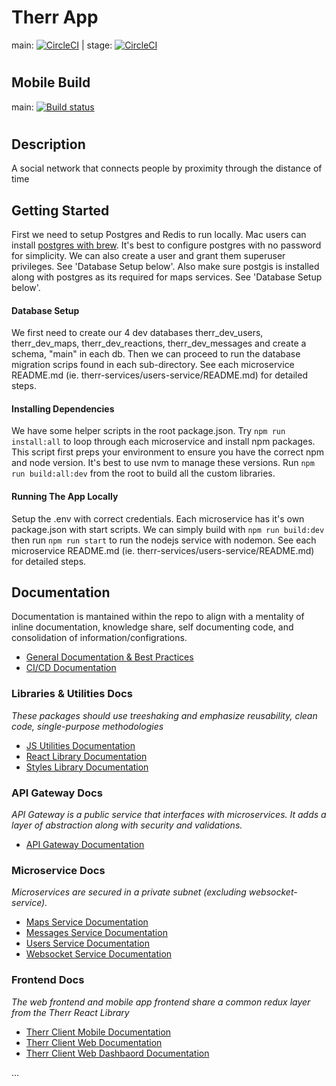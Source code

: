 # Therr App
<!-- main: [![Build Status](https://travis-ci.org/rili-live/therr-app.svg?branch=main)](https://travis-ci.org/rili-live/therr-app) | stage: [![Build Status](https://travis-ci.org/rili-live/therr-app.svg?branch=stage)](https://travis-ci.org/rili-live/therr-app) -->
main: [![CircleCI](https://circleci.com/gh/rili-live/therr-app/tree/main.svg?style=svg)](https://circleci.com/gh/rili-live/therr-app/tree/main) | stage: [![CircleCI](https://circleci.com/gh/rili-live/therr-app/tree/stage.svg?style=svg)](https://circleci.com/gh/rili-live/therr-app/tree/stage)
#
## Mobile Build
main: [![Build status](https://build.appcenter.ms/v0.1/apps/0f4a527c-5807-47dc-bea5-ff66fbdab26c/branches/main/badge)](https://appcenter.ms)
#

## Description
A social network that connects people by proximity through the distance of time

## Getting Started
First we need to setup Postgres and Redis to run locally. Mac users can install [postgres with brew](https://formulae.brew.sh/formula/postgresql@14). It's best to configure postgres with no password for simplicity. We can also create a user and grant them superuser privileges. See 'Database Setup below'. Also make sure postgis is installed along with postgres as its required for maps services. See 'Database Setup below'.

#### Database Setup
We first need to create our 4 dev databases therr_dev_users, therr_dev_maps, therr_dev_reactions, therr_dev_messages and create a schema, "main" in each db. Then we can proceed to run the database migration scrips found in each sub-directory. See each microservice README.md (ie. therr-services/users-service/README.md) for detailed steps.

#### Installing Dependencies
We have some helper scripts in the root package.json. Try `npm run install:all` to loop through each microservice and install npm packages. This script first preps your environment to ensure you have the correct npm and node version. It's best to use nvm to manage these versions. Run `npm run build:all:dev` from the root to build all the custom libraries.

#### Running The App Locally
Setup the .env with correct credentials. Each microservice has it's own package.json with start scripts. We can simply build with `npm run build:dev` then run `npm run start` to run the nodejs service with nodemon. See each microservice README.md (ie. therr-services/users-service/README.md) for detailed steps.

## Documentation
Documentation is mantained within the repo to align with a mentality of inline documentation,
knowledge share, self documenting code, and consolidation of information/configrations.
* [General Documentation & Best Practices](./_docs/#readme)
* [CI/CD Documentation](./_docs/#readme)

### Libraries & Utilities Docs
*These packages should use treeshaking and emphasize reusability, clean code, single-purpose methodologies*
* [JS Utilities Documentation](./therr-public-library/therr-js-utilities/#readme)
* [React Library Documentation](./therr-public-library/therr-react/#readme)
* [Styles Library Documentation](./therr-public-library/therr-styles/#readme)

### API Gateway Docs
*API Gateway is a public service that interfaces with microservices. It adds a
layer of abstraction along with security and validations.*
* [API Gateway Documentation](./therr-api-gateway/#readme)

### Microservice Docs
*Microservices are secured in a private subnet (excluding websocket-service).*
* [Maps Service Documentation](./therr-services/maps-service/#readme)
* [Messages Service Documentation](./therr-services/messages-service/#readme)
* [Users Service Documentation](./therr-services/users-service/#readme)
* [Websocket Service Documentation](./therr-services/websocket-service/#readme)

### Frontend Docs
*The web frontend and mobile app frontend share a common redux layer from the Therr React Library*
* [Therr Client Mobile Documentation](./TherrMobile/#readme)
* [Therr Client Web Documentation](./therr-client-web/#readme)
* [Therr Client Web Dashbaord Documentation](./therr-client-web-dashboard/#readme)

...
